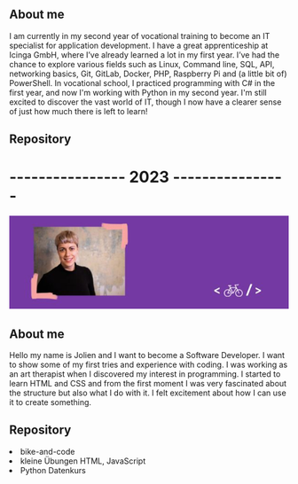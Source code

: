 
<h2>About me</h2>
I am currently in my second year of vocational training to become an IT specialist for application development. I have a great apprenticeship at Icinga GmbH, where I’ve already learned a lot in my first year. I’ve had the chance to explore various fields such as Linux, Command line, SQL, API, networking basics, Git, GitLab, Docker, PHP, Raspberry Pi and (a little bit of) PowerShell. In vocational school, I practiced programming with C# in the first year, and now I'm working with Python in my second year. I'm still excited to discover the vast world of IT, though I now have a clearer sense of just how much there is left to learn!

<h2> Repository </h2>


<h1>---------------- 2023 ----------------</h1>

![I am GitHub Readme Generator's creator](https://github.com/JolienTrog/JolienTrog/blob/8004d1a7e622f04624d4600e3c6553b047a968b8/aboutme.jpg)

<h2>About me</h2>
Hello my name is Jolien and I want to become a Software Developer. 
I want to show some of my first tries and experience with coding.
I was working as an art therapist when I discovered my interest in programming. 
I started to learn HTML and CSS and from the first moment I was very fascinated about the structure but also what I do with it. I felt excitement about how I can use it to create something.

<h2> Repository </h2>
<li>bike-and-code</li>
<li>kleine Übungen HTML, JavaScript</li>
<li>Python Datenkurs</li>








